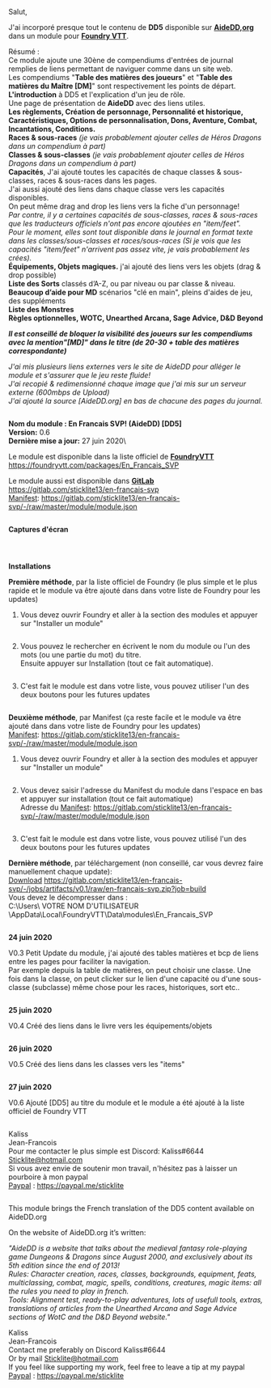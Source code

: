 Salut,

J'ai incorporé presque tout le contenu de **DD5** disponible sur [**AideDD,org**](https://www.aidedd.org/) dans un module pour [**Foundry VTT**](https://foundryvtt.com/).

Résumé :\
Ce module ajoute une 30ène de compendiums d'entrées de journal remplies de liens permettant de naviguer comme dans un site web.\
Les compendiums "**Table des matières des joueurs**" et "**Table des matières du Maître [DM]**" sont respectivement les points de départ.\
**L'introduction** à DD5 et l'explication d'un jeu de röle.\
Une page de présentation de **AideDD** avec des liens utiles.\
**Les règlements, Création de personnage, Personnalité et historique, Caractéristiques, Options de personnalisation, Dons, Aventure, Combat, Incantations, Conditions.**\
**Races & sous-races** *(je vais probablement ajouter celles de Héros Dragons dans un compendium à part)*\
**Classes & sous-classes** *(je vais probablement ajouter celles de Héros Dragons dans un compendium à part)*\
**Capacités**, J'ai ajouté toutes les capacités de chaque classes & sous-classes, races & sous-races dans les pages.\
J'ai aussi ajouté des liens dans chaque classe vers les capacités disponibles.\
On peut même drag and drop les liens vers la fiche d'un personnage!\
*Par contre, il y a certaines capacités de sous-classes, races & sous-races que les traducteurs officiels n'ont pas encore ajoutées en "item/feet".\
Pour le moment, elles sont tout disponible dans le journal en format texte dans les classes/sous-classes et races/sous-races (Si je vois que les capacités "item/feet" n'arrivent pas assez vite, je vais probablement les crées).*\
**Équipements, Objets magiques.**  j'ai ajouté des liens vers les objets (drag & drop possible)\
**Liste des Sorts** classés d’A-Z, ou par niveau ou par classe & niveau.\
**Beaucoup d’aide pour MD** scénarios "clé en main", pleins d'aides de jeu, des suppléments\
**Liste des Monstres**\
**Règles optionnelles, WOTC, Unearthed Arcana, Sage Advice, D&D Beyond**

***Il est conseillé de bloquer la visibilité des joueurs sur les compendiums avec la mention"[MD]" dans le titre (de 20-30 + table des matières correspondante)***

*J'ai mis plusieurs liens externes vers le site de AideDD pour alléger le module et s'assurer que le jeu reste fluide!\
J'ai recopié & redimensionné chaque image que j'ai mis sur un serveur externe (600mbps de Upload)\
J'ai ajouté la source [AideDD.org] en bas de chacune des pages du journal.*

![<Ligne>](<http://play.elderultima.com/Foundry_Fr/images/Divers/Line_Divider_01.png>)

**Nom du module : En Francais SVP! (AideDD) [DD5]**\
**Version:** 0.6\
**Dernière mise a jour:** 27 juin 2020\

Le module est disponible dans la liste officiel de [**FoundryVTT**](https://foundryvtt.com/packages/En_Francais_SVP)\
https://foundryvtt.com/packages/En_Francais_SVP

Le module aussi est disponible dans [**GitLab**](https://gitlab.com/sticklite13/en-francais-svp/-/raw/master/module/module.json)\
https://gitlab.com/sticklite13/en-francais-svp \
[Manifest](https://gitlab.com/sticklite13/en-francais-svp/-/raw/master/module/module.json): https://gitlab.com/sticklite13/en-francais-svp/-/raw/master/module/module.json

![<Ligne>](<http://play.elderultima.com/Foundry_Fr/images/Divers/Line_Divider_01.png>)

**Captures d'écran**

![<Ligne>](<http://play.elderultima.com/Foundry_Fr/images/Divers/Screenshot_01.jpg>)

![<Ligne>](<http://play.elderultima.com/Foundry_Fr/images/Divers/Screenshot_05_Foundry_demo.jpg>)

![<Ligne>](<http://play.elderultima.com/Foundry_Fr/images/Divers/Line_Divider_01.png>)

**Installations**

**Première méthode**, par la liste officiel de Foundry (le plus simple et le plus rapide et le module va être ajouté dans dans votre liste de Foundry pour les updates)
1) Vous devez ouvrir Foundry et aller à la section des modules et appuyer sur "Installer un module"

![<Ligne>](<http://play.elderultima.com/Foundry_Fr/images/Divers/Installation_01.png>)

2) Vous pouvez le rechercher en écrivent le nom du module ou l'un des mots (ou une partie du mot) du titre.\
Ensuite appuyer sur Installation (tout ce fait automatique).

![<Ligne>](<http://play.elderultima.com/Foundry_Fr/images/Divers/Installation_Recherche_01.jpg>)

3) C'est fait le module est dans votre liste, vous pouvez utiliser l'un des deux boutons pour les futures updates

![<Ligne>](<http://play.elderultima.com/Foundry_Fr/images/Divers/Installation_03.png>)

**Deuxième méthode**, par Manifest (ça reste facile et le module va être ajouté dans dans votre liste de Foundry pour les updates)\
[Manifest](https://gitlab.com/sticklite13/en-francais-svp/-/raw/master/module/module.json): https://gitlab.com/sticklite13/en-francais-svp/-/raw/master/module/module.json

1) Vous devez ouvrir Foundry et aller à la section des modules et appuyer sur "Installer un module"

![<Ligne>](<http://play.elderultima.com/Foundry_Fr/images/Divers/Installation_01.png>)

2) Vous devez saisir l'adresse du Manifest du module dans l'espace en bas et appuyer sur installation (tout ce fait automatique)\
Adresse du [Manifest](https://gitlab.com/sticklite13/en-francais-svp/-/raw/master/module/module.json): https://gitlab.com/sticklite13/en-francais-svp/-/raw/master/module/module.json

![<Ligne>](<http://play.elderultima.com/Foundry_Fr/images/Divers/Installation_02.png>)

3) C'est fait le module est dans votre liste, vous pouvez utilisé l'un des deux boutons pour les futures updates
![<Ligne>](<http://play.elderultima.com/Foundry_Fr/images/Divers/Installation_03.png>)

**Dernière méthode**, par téléchargement (non conseillé, car vous devrez faire manuellement chaque update):\
[Download](https://gitlab.com/sticklite13/en-francais-svp/-/jobs/artifacts/v0.1/raw/en-francais-svp.zip?job=build") https://gitlab.com/sticklite13/en-francais-svp/-/jobs/artifacts/v0.1/raw/en-francais-svp.zip?job=build \
Vous devez le décompresser dans :\
C:\Users\ VOTRE NOM D'UTILISATEUR \AppData\Local\FoundryVTT\Data\modules\En_Francais_SVP

![<Ligne>](<http://play.elderultima.com/Foundry_Fr/images/Divers/Line_Divider_01.png>)

**24 juin 2020**

V0.3 Petit Update du module, j'ai ajouté des tables matières et bcp de liens entre les pages pour faciliter la navigation.\
Par exemple depuis la table de matières, on peut choisir une classe. Une fois dans la classe, on peut clicker sur le lien d'une capacité ou d'une sous-classe (subclasse) même chose pour les races, historiques, sort etc..

![<Ligne>](<http://play.elderultima.com/Foundry_Fr/images/Divers/Screenshot_02_Tables.jpg>)

**25 juin 2020**

V0.4 Créé des liens dans le livre vers les équipements/objets

![<Ligne>](<http://play.elderultima.com/Foundry_Fr/images/Divers/Screenshot_03_objets.jpg>)

**26 juin 2020**

V0.5 Créé des liens dans les classes vers les "items"

![<Ligne>](<http://play.elderultima.com/Foundry_Fr/images/Divers/Screenshot_04_Liens_Classes.jpg>)

**27 juin 2020**

V0.6 Ajouté [DD5] au titre du module et le module a été ajouté à la liste officiel de Foundry VTT 

![<Ligne>](<http://play.elderultima.com/Foundry_Fr/images/Divers/Line_Divider_01.png>)

Kaliss \
Jean-Francois \
Pour me contacter le plus simple est Discord: Kaliss#6644 \
Sticklite@hotmail.com \
Si vous avez envie de soutenir mon travail, n'hésitez pas à laisser un pourboire à mon paypal \
[Paypal](https://paypal.me/sticklite) : https://paypal.me/sticklite

![<Ligne>](<http://play.elderultima.com/Foundry_Fr/images/Divers/Line_Divider_01.png>)

This module brings the French translation of the DD5 content available on AideDD.org

On the website of AideDD.org it’s written:

*"AideDD is a website that talks about the medieval fantasy role-playing game Dungeons & Dragons since August 2000, and exclusively about its 5th edition since the end of 2013!\
Rules: Character creation, races, classes, backgrounds, equipment, feats, multiclassing, combat, magic, spells, conditions, creatures, magic items: all the rules you need to play in french.\
Tools: Alignment test, ready-to-play adventures, lots of usefull tools, extras, translations of articles from the Unearthed Arcana and Sage Advice sections of WotC and the D&D Beyond website."*

Kaliss \
Jean-Francois \
Contact me preferably on Discord Kaliss#6644 \
Or by mail Sticklite@hotmail.com \
If you feel like supporting my work, feel free to leave a tip at my paypal
[Paypal](https://paypal.me/sticklite) : https://paypal.me/sticklite